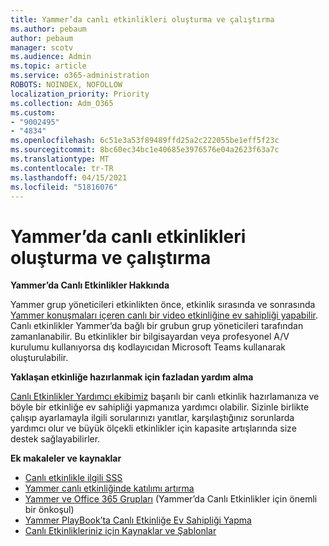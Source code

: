 ```yaml
---
title: Yammer’da canlı etkinlikleri oluşturma ve çalıştırma
ms.author: pebaum
author: pebaum
manager: scotv
ms.audience: Admin
ms.topic: article
ms.service: o365-administration
ROBOTS: NOINDEX, NOFOLLOW
localization_priority: Priority
ms.collection: Adm_O365
ms.custom:
- "9002495"
- "4834"
ms.openlocfilehash: 6c51e3a53f89489ffd25a2c222055be1eff5f23c
ms.sourcegitcommit: 8bc60ec34bc1e40685e3976576e04a2623f63a7c
ms.translationtype: MT
ms.contentlocale: tr-TR
ms.lasthandoff: 04/15/2021
ms.locfileid: "51816076"
---
```

# <a name="create-and-run-live-events-in-yammer"></a>Yammer’da canlı etkinlikleri oluşturma ve çalıştırma

**Yammer’da Canlı Etkinlikler Hakkında**

Yammer grup yöneticileri etkinlikten önce, etkinlik sırasında ve sonrasında [Yammer konuşmaları içeren canlı bir video etkinliğine ev sahipliği yapabilir](https://docs.microsoft.com/yammer/manage-yammer-groups/yammer-live-events). Canlı etkinlikler Yammer’da bağlı bir grubun grup yöneticileri tarafından zamanlanabilir. Bu etkinlikler bir bilgisayardan veya profesyonel A/V kurulumu kullanıyorsa dış kodlayıcıdan Microsoft Teams kullanarak oluşturulabilir.

**Yaklaşan etkinliğe hazırlanmak için fazladan yardım alma**

[Canlı Etkinlikler Yardımcı ekibimiz](https://aka.ms/AA87gbh) başarılı bir canlı etkinlik hazırlamanıza ve böyle bir etkinliğe ev sahipliği yapmanıza yardımcı olabilir. Sizinle birlikte çalışıp ayarlamayla ilgili sorularınızı yanıtlar, karşılaştığınız sorunlarda yardımcı olur ve büyük ölçekli etkinlikler için kapasite artışlarında size destek sağlayabilirler.

**Ek makaleler ve kaynaklar**

- [Canlı etkinlikle ilgili SSS](https://support.office.com/article/43bbd59d-a734-4c8f-923d-6a239d137d34)
- [Yammer canlı etkinliğinde katılımı artırma](https://support.office.com/article/drive-engagement-in-a-yammer-live-event-c0244ad8-6dcb-419c-add9-2e4a00543412?ui=en-US&rs=en-US&ad=US)
- [Yammer ve Office 365 Grupları](https://docs.microsoft.com/yammer/manage-yammer-groups/yammer-and-office-365-groups) (Yammer’da Canlı Etkinlikler için önemli bir önkoşul)
- [Yammer PlayBook’ta Canlı Etkinliğe Ev Sahipliği Yapma](https://aka.ms/LiveEventsinYammerplaybook)
- [Canlı Etkinlikleriniz için Kaynaklar ve Şablonlar](https://aka.ms/LiveEventYammerTemplates)
